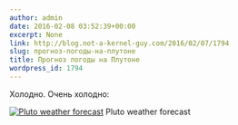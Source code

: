 ```yaml
---
author: admin
date: 2016-02-08 03:52:39+00:00
excerpt: None
link: http://blog.not-a-kernel-guy.com/2016/02/07/1794
slug: прогноз-погоды-на-плутоне
title: Прогноз погоды на Плутоне
wordpress_id: 1794
---
```


Холодно. Очень холодно:

[![Pluto weather forecast](/2016/02/pluto_weather_forecast.jpg)](https://www.reddit.com/r/space/comments/44nkz8/pluto_weather_forecast/) Pluto weather forecast
